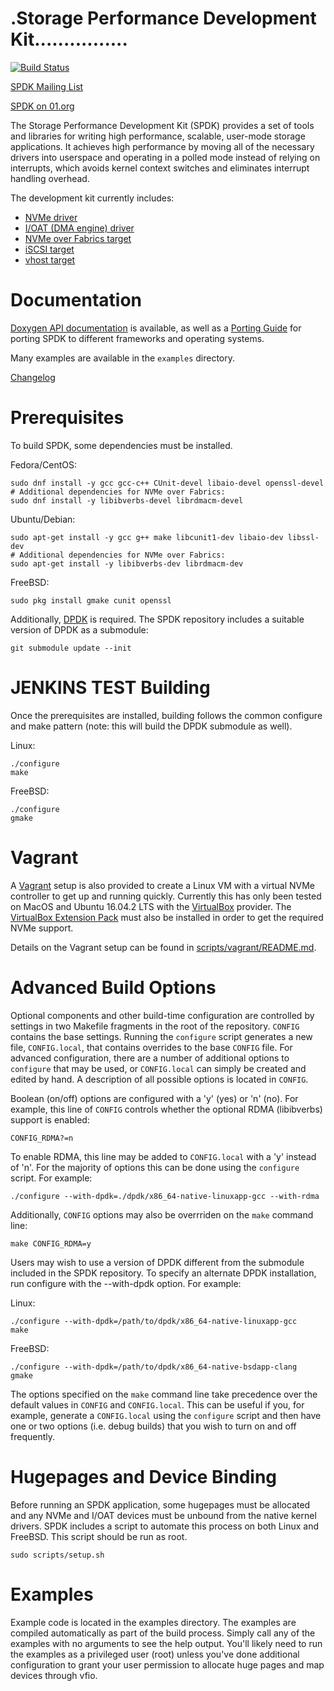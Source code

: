 .Storage Performance Development Kit................
===================================

[![Build Status](https://travis-ci.org/spdk/spdk.svg?branch=master)](https://travis-ci.org/spdk/spdk)

[SPDK Mailing List](https://lists.01.org/mailman/listinfo/spdk)

[SPDK on 01.org](https://01.org/spdk)

The Storage Performance Development Kit (SPDK) provides a set of tools
and libraries for writing high performance, scalable, user-mode storage
applications. It achieves high performance by moving all of the necessary
drivers into userspace and operating in a polled mode instead of relying on
interrupts, which avoids kernel context switches and eliminates interrupt
handling overhead.

The development kit currently includes:
* [NVMe driver](http://www.spdk.io/doc/nvme.html)
* [I/OAT (DMA engine) driver](http://www.spdk.io/doc/ioat.html)
* [NVMe over Fabrics target](http://www.spdk.io/doc/nvmf.html)
* [iSCSI target](http://www.spdk.io/doc/iscsi.html)
* [vhost target](http://www.spdk.io/doc/vhost.html)

Documentation
=============

[Doxygen API documentation](http://www.spdk.io/doc/) is available, as
well as a [Porting Guide](http://www.spdk.io/doc/porting.html) for porting SPDK to different frameworks
and operating systems.

Many examples are available in the `examples` directory.

[Changelog](CHANGELOG.md)

Prerequisites
=============

To build SPDK, some dependencies must be installed.

Fedora/CentOS:

    sudo dnf install -y gcc gcc-c++ CUnit-devel libaio-devel openssl-devel
    # Additional dependencies for NVMe over Fabrics:
    sudo dnf install -y libibverbs-devel librdmacm-devel

Ubuntu/Debian:

    sudo apt-get install -y gcc g++ make libcunit1-dev libaio-dev libssl-dev
    # Additional dependencies for NVMe over Fabrics:
    sudo apt-get install -y libibverbs-dev librdmacm-dev

FreeBSD:

    sudo pkg install gmake cunit openssl

Additionally, [DPDK](http://dpdk.org/doc/quick-start) is required.  The SPDK
repository includes a suitable version of DPDK as a submodule:

    git submodule update --init

JENKINS TEST
Building
========

Once the prerequisites are installed, building follows the common configure
and make pattern (note: this will build the DPDK submodule as well).

Linux:

    ./configure
    make

FreeBSD:

    ./configure
    gmake

Vagrant
=======

A [Vagrant](https://www.vagrantup.com/downloads.html) setup is also provided
to create a Linux VM with a virtual NVMe controller to get up and running
quickly.  Currently this has only been tested on MacOS and Ubuntu 16.04.2 LTS
with the [VirtualBox](https://www.virtualbox.org/wiki/Downloads) provider.  The
[VirtualBox Extension Pack](https://www.virtualbox.org/wiki/Downloads) must
also be installed in order to get the required NVMe support.

Details on the Vagrant setup can be found in
[scripts/vagrant/README.md](scripts/vagrant/README.md).

Advanced Build Options
======================

Optional components and other build-time configuration are controlled by
settings in two Makefile fragments in the root of the repository. `CONFIG`
contains the base settings. Running the `configure` script generates a new
file, `CONFIG.local`, that contains overrides to the base `CONFIG` file. For
advanced configuration, there are a number of additional options to `configure`
that may be used, or `CONFIG.local` can simply be created and edited by hand. A
description of all possible options is located in `CONFIG`.

Boolean (on/off) options are configured with a 'y' (yes) or 'n' (no). For
example, this line of `CONFIG` controls whether the optional RDMA (libibverbs)
support is enabled:

    CONFIG_RDMA?=n

To enable RDMA, this line may be added to `CONFIG.local` with a 'y' instead of
'n'. For the majority of options this can be done using the `configure` script.
For example:

    ./configure --with-dpdk=./dpdk/x86_64-native-linuxapp-gcc --with-rdma

Additionally, `CONFIG` options may also be overrriden on the `make` command
line:

    make CONFIG_RDMA=y

Users may wish to use a version of DPDK different from the submodule included
in the SPDK repository.  To specify an alternate DPDK installation, run
configure with the --with-dpdk option.  For example:

Linux:

    ./configure --with-dpdk=/path/to/dpdk/x86_64-native-linuxapp-gcc
    make

FreeBSD:

    ./configure --with-dpdk=/path/to/dpdk/x86_64-native-bsdapp-clang
    gmake

The options specified on the `make` command line take precedence over the
default values in `CONFIG` and `CONFIG.local`. This can be useful if you, for
example, generate a `CONFIG.local` using the `configure` script and then have
one or two options (i.e. debug builds) that you wish to turn on and off
frequently.

Hugepages and Device Binding
============================

Before running an SPDK application, some hugepages must be allocated and
any NVMe and I/OAT devices must be unbound from the native kernel drivers.
SPDK includes a script to automate this process on both Linux and FreeBSD.
This script should be run as root.

    sudo scripts/setup.sh

Examples
========

Example code is located in the examples directory. The examples are compiled
automatically as part of the build process. Simply call any of the examples
with no arguments to see the help output. You'll likely need to run the examples
as a privileged user (root) unless you've done additional configuration
to grant your user permission to allocate huge pages and map devices through
vfio.
